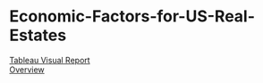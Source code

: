 # Economic-Factors-for-US-Real-Estates
[Tableau Visual Report](https://public.tableau.com/app/profile/sujay.bahumik/viz/EconomicFactorsforUSRealEstates/Dashboard4) <br/>
[Overview](https://github.com/s1dewalker/Economic-Factors-for-US-Real-Estates/blob/main/Overview.pdf) <br/>

